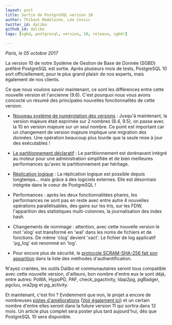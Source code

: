 ```yaml
---
layout: post
title: Sortie de PostgreSQL version 10
author: Thibaut Madelaine, Léo Cossic
twitter_id: dalibo
github_id: dalibo
tags: [sgbd, postgresql, version, 10, release, sgbdr]

---
```


*Paris, le 05 octobre 2017*

La version 10 de notre Système de Gestion de Base de Donnée (SGBD) préféré PostgreSQL est sortie. Après plusieurs mois de tests, PostgreSQL 10 sort officiellement, pour le plus grand plaisir de nos experts, mais également de nos clients.

<!--MORE-->

Ce que nous voulons savoir maintenant, ce sont les différences entre cette nouvelle version et l'ancienne (9.6). C'est pourquoi nous vous avons concocté un résumé des principales nouvelles fonctionnalités de cette version.


  * [Nouveau système de numérotation des versions](http://www.databasesoup.com/2016/05/changing-postgresql-version-numbering.html) :
Jusqu'à maintenant, la version majeure était exprimée sur 2 nombres (8.4, 9.5), on passe avec la 10 en version majeure sur un seul nombre. Ce point est important car un changement de version majeure implique une migration des données. Une opération beaucoup plus lourde que la seule mise à jour des exécutables !

  * [Le partitionnement déclaratif](http://pgday.fr/slides/darold_pgday_2017_partitionnement.pdf) : 
Le partitionnement est dorénavant intégré au moteur pour une administration simplifiée et de bien meilleures performances qu'avec le partitionnement par héritage.

  * [Réplication logique](https://blog.anayrat.info/2017/07/29/postgresql-10-et-la-replication-logique-fonctionnement/) : 
La réplication logique est possible depuis longtemps... mais grâce à des logiciels externes. Elle est désormais intégrée dans le coeur de PostgreSQL !

  * Performances : 
après les deux fonctionnalitées phares, les performances ne sont pas en reste avec entre autre 4 nouvelles opérations parallélisables, des gains sur les tris, sur les FDW, l'apparition des statistiques multi-colonnes, la journalisation des index hash.

  * Changements de nommage : 
attention, avec cette nouvelle version le mot 'xlog' est transformé en 'wal' dans les noms de fichiers et de fonctions. De même 'clog' devient 'xact'. Le fichier de log applicatif 'pg_log' est renommé en 'log'.

  * Pour encore plus de sécurité, le [protocole SCRAM-SHA-256 fait son apparition](http://paquier.xyz/postgresql-2/postgres-10-scram-authentication/) dans la liste des méthodes d'authentification.


N'ayez craintes, les outils Dalibo et communautaires seront tous compatible avec cette nouvelle version, d'ailleurs, bon nombre d'entre eux le sont déjà, entre autres: PoWA, HypoPG, PAF, check_pgactivity, ldap2pg, pgBadger, pgcluu, ora2pg et pg_activity.

Et maintenant, c'est fini ?
Evidemment que non, le projet a encore de nombreuses [pistes d'améliorations](https://wiki.postgresql.org/wiki/Todo) ([Voir également ici](https://wiki.postgresql.org/wiki/PostgreSQL11_Roadmap)) et un certain nombre d'entre elles seront dans la future version 11 qui sortira dans 12 mois.
Un article plus complet sera poster plus tard aujourd'hui, dès que PostgreSQL 10 sera disponible.
